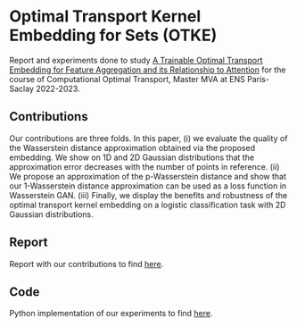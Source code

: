 # Optimal Transport Kernel Embedding for Sets (OTKE)
Report and experiments done to study [A Trainable Optimal Transport Embedding for Feature Aggregation and its Relationship to Attention](https://openreview.net/pdf?id=ZK6vTvb84s) for the course of Computational Optimal Transport, Master MVA at ENS Paris-Saclay 2022-2023.

## Contributions
Our contributions are three folds. In this paper, (i) we evaluate the quality of the Wasserstein distance approximation obtained via the proposed embedding. We show on 1D and 2D Gaussian distributions that the approximation error decreases with the number of points in reference. (ii) We propose an approximation of the p-Wasserstein distance and show that our 1-Wasserstein distance approximation can be used as a loss function in Wasserstein GAN. (iii) Finally, we display the benefits and robustness of the optimal transport kernel embedding on a logistic classification task with 2D Gaussian distributions.

## Report
Report with our contributions to find [here](https://github.com/AmbroiseOdonnat/OTKE/blob/main/OTKE_report.pdf).

## Code
Python implementation of our experiments to find [here](https://github.com/AmbroiseOdonnat/OTKE/blob/main/main.ipynb).


